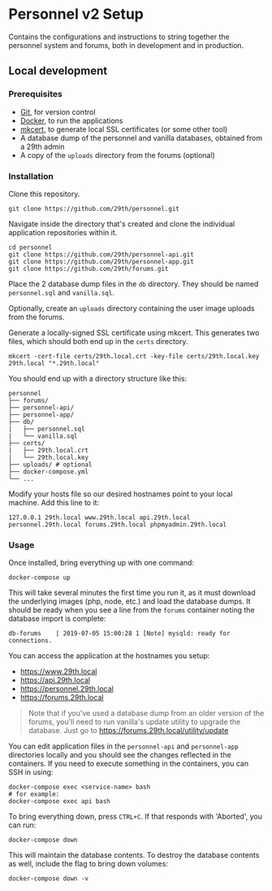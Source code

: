 # Personnel v2 Setup

Contains the configurations and instructions to string together the personnel system and forums, both in development and in production.

## Local development

### Prerequisites

- [Git][git], for version control
- [Docker][docker], to run the applications
- [mkcert][mkcert], to generate local SSL certificates (or some other tool)
- A database dump of the personnel and vanilla databases, obtained from a 29th admin
- A copy of the `uploads` directory from the forums (optional)

### Installation

Clone this repository.

```
git clone https://github.com/29th/personnel.git
```

Navigate inside the directory that's created and clone the individual application repositories within it.

```
cd personnel
git clone https://github.com/29th/personnel-api.git
git clone https://github.com/29th/personnel-app.git
git clone https://github.com/29th/forums.git
```

Place the 2 database dump files in the `db` directory. They should be named `personnel.sql` and `vanilla.sql`.

Optionally, create an `uploads` directory containing the user image uploads from the forums.

Generate a locally-signed SSL certificate using mkcert. This generates two files, which should both end up in the `certs` directory.

```
mkcert -cert-file certs/29th.local.crt -key-file certs/29th.local.key 29th.local "*.29th.local"
```

You should end up with a directory structure like this:
```
personnel
├── forums/
├── personnel-api/
├── personnel-app/
├── db/
|   ├── personnel.sql
|   └── vanilla.sql
├── certs/
|   ├── 29th.local.crt
|   └── 29th.local.key
├── uploads/ # optional
├── docker-compose.yml
└── ...
```

Modify your hosts file so our desired hostnames point to your local machine. Add this line to it:

```
127.0.0.1 29th.local www.29th.local api.29th.local personnel.29th.local forums.29th.local phpmyadmin.29th.local
```

### Usage

Once installed, bring everything up with one command:

```
docker-compose up
```

This will take several minutes the first time you run it, as it must download the underlying images (php, node, etc.) and load the database dumps. It should be ready when you see a line from the `forums` container noting the database import is complete:

```
db-forums    | 2019-07-05 15:00:28 1 [Note] mysqld: ready for connections.
```

You can access the application at the hostnames you setup:

* https://www.29th.local
* https://api.29th.local
* https://personnel.29th.local
* https://forums.29th.local

> Note that if you've used a database dump from an older version of the forums, you'll need to run vanilla's update utility to upgrade the database. Just go to https://forums.29th.local/utility/update

You can edit application files in the `personnel-api` and `personnel-app` directories locally and you should see the changes reflected in the containers. If you need to execute something in the containers, you can SSH in using:

```
docker-compose exec <service-name> bash
# for example:
docker-compose exec api bash
```

To bring everything down, press `CTRL+C`. If that responds with 'Aborted', you can run:

```
docker-compose down
```

This will maintain the database contents. To destroy the database contents as well, include the flag to bring down volumes:

```
docker-compose down -v
```

[git]: https://desktop.github.com/
[docker]: https://docs.docker.com/install/
[mkcert]: https://github.com/FiloSottile/mkcert
